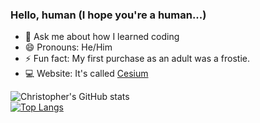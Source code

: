 ### Hello, human (I hope you're a human...)

- 💬 Ask me about how I learned coding
- 😄 Pronouns: He/Him
- ⚡ Fun fact: My first purchase as an adult was a frostie.
- 💻 Website: It's called [Cesium](https://www.cesium.gq)

![Christopher's GitHub stats](https://github-readme-stats.vercel.app/api?username=CStafford-14&show_icons=true&theme=dark)  
[![Top Langs](https://github-readme-stats.vercel.app/api/top-langs/?username=CStafford-14&theme=dark)](https://github.com/anuraghazra/github-readme-stats)
